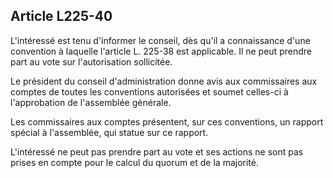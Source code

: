 Article L225-40
----
L'intéressé est tenu d'informer le conseil, dès qu'il a connaissance d'une
convention à laquelle l'article L. 225-38 est applicable. Il ne peut prendre
part au vote sur l'autorisation sollicitée.

Le président du conseil d'administration donne avis aux commissaires aux comptes
de toutes les conventions autorisées et soumet celles-ci à l'approbation de
l'assemblée générale.

Les commissaires aux comptes présentent, sur ces conventions, un rapport spécial
à l'assemblée, qui statue sur ce rapport.

L'intéressé ne peut pas prendre part au vote et ses actions ne sont pas prises
en compte pour le calcul du quorum et de la majorité.
